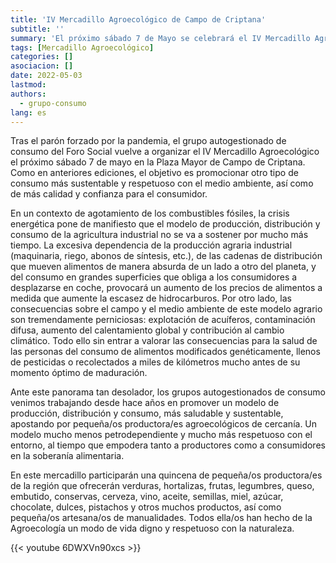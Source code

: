 ```yaml
---
title: 'IV Mercadillo Agroecológico de Campo de Criptana'
subtitle: ''
summary: 'El próximo sábado 7 de Mayo se celebrará el IV Mercadillo Agroecológico de Campo de Criptana para promocionar el consumo de productos ecológicos, sustentables y de cercanía.'
tags: [Mercadillo Agroecológico]
categories: []
asociacion: []
date: 2022-05-03
lastmod:
authors: 
  - grupo-consumo
lang: es
---
```


Tras el parón forzado por la pandemia, el grupo autogestionado de consumo del Foro Social vuelve a organizar el IV Mercadillo Agroecológico el próximo sábado 7 de mayo en la Plaza Mayor de Campo de Criptana. Como en anteriores ediciones, el objetivo es promocionar otro tipo de consumo más sustentable y respetuoso con el medio ambiente, así como de más calidad y confianza para el consumidor. 

En un contexto de agotamiento de los combustibles fósiles, la crisis energética pone de manifiesto que el modelo de producción, distribución y consumo de la agricultura industrial no se va a sostener por mucho más tiempo. La excesiva dependencia de la producción agraria industrial (maquinaria, riego, abonos de síntesis, etc.), de las cadenas de distribución que mueven alimentos de manera absurda de un lado a otro del planeta, y del consumo en grandes superficies que obliga a los consumidores a desplazarse en coche, provocará un aumento de los precios de alimentos a medida que aumente la escasez de hidrocarburos. Por otro lado, las consecuencias sobre el campo y el medio ambiente de este modelo agrario son tremendamente perniciosas: explotación de acuíferos, contaminación difusa, aumento del calentamiento global y contribución al cambio climático. Todo ello sin entrar a valorar las consecuencias para la salud de las personas del consumo de alimentos modificados genéticamente, llenos de pesticidas o recolectados a miles de kilómetros mucho antes de su momento óptimo de maduración.

Ante este panorama tan desolador, los grupos autogestionados de consumo venimos trabajando desde hace años en promover un modelo de producción, distribución y consumo, más saludable y sustentable, apostando por pequeña/os productora/es agroecológicos de cercanía. Un modelo mucho menos petrodependiente y mucho más respetuoso con el entorno, al tiempo que empodera tanto a productores como a consumidores en la soberanía alimentaria. 

En este mercadillo participarán una quincena de pequeña/os productora/es de la región que ofrecerán verduras, hortalizas, frutas, legumbres, queso, embutido, conservas, cerveza, vino, aceite, semillas, miel, azúcar, chocolate, dulces, pistachos y otros muchos productos, así como pequeña/os artesana/os de manualidades. Todos ella/os han hecho de la Agroecología un modo de vida digno y respetuoso con la naturaleza.

{{< youtube 6DWXVn90xcs >}}



